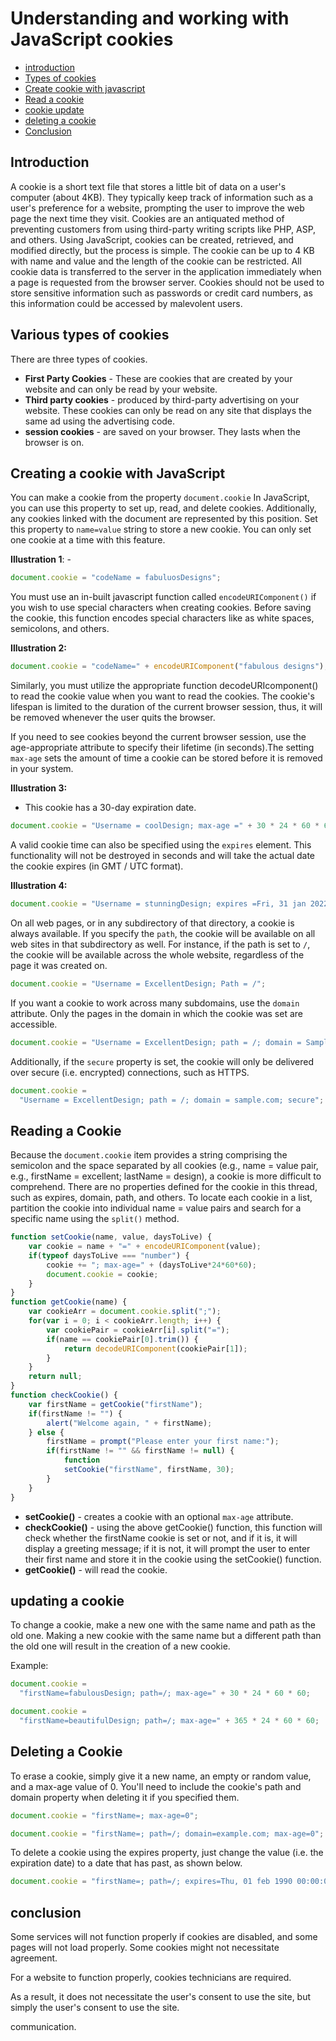 # Understanding and working with JavaScript cookies

- [introduction](#introduction)
- [Types of cookies](#types-of-cookies)
- [Create cookie with javascript](#creating-a-cookie-with-javascript)
- [Read a cookie](#reading-a-cookie)
- [cookie update](#updating-a-cookie)
- [deleting a cookie](#deleting-a-cookie)
- [Conclusion](#conclusion)

## Introduction

A cookie is a short text file that stores a little bit of data on a user's computer (about 4KB). They typically keep track of information such as a user's preference for a website, prompting the user to improve the web page the next time they visit. Cookies are an antiquated method of preventing customers from using third-party writing scripts like PHP, ASP, and others. Using JavaScript, cookies can be created, retrieved, and modified directly, but the process is simple. The cookie can be up to 4 KB with name and value and the length of the cookie can be restricted. All cookie data is transferred to the server in the application immediately when a page is requested from the browser server. Cookies should not be used to store sensitive information such as passwords or credit card numbers, as this information could be accessed by malevolent users.

## Various types of cookies
 There are three types of cookies.

- **First Party Cookies** - These are cookies that are created by your website and can only be read by your website.
- **Third party cookies** - produced by third-party advertising on your website. These cookies can only be read on any site that displays the same ad using the advertising code.
- **session cookies** - are saved on your browser. They lasts when the browser is on.

## Creating a cookie with JavaScript

You can make a cookie from the property `document.cookie` In JavaScript, you can use this property to set up, read, and delete cookies.
Additionally, any cookies linked with the document are represented by this position.
Set this property to `name=value` string to store a new cookie.
You can only set one cookie at a time with this feature.

**Illustration 1**: -

```JavaScript
document.cookie = "codeName = fabuluosDesigns";
```

You must use an in-built javascript function called `encodeURIComponent()` if you wish to use special characters when creating cookies. Before saving the cookie, this function encodes special characters like as white spaces, semicolons, and others.

**Illustration 2:**

```javascript
document.cookie = "codeName=" + encodeURIComponent("fabulous designs");
```

Similarly, you must utilize the appropriate function decodeURIcomponent() to read the cookie value when you want to read the cookies.
The cookie's lifespan is limited to the duration of the current browser session, thus, it will be removed whenever the user quits the browser.

If you need to see cookies beyond the current browser session, use the age-appropriate attribute to specify their lifetime (in seconds).The setting `max-age` sets the amount of time a cookie can be stored before it is removed in your system.

**Illustration 3:**

- This cookie has a 30-day expiration date.

```JavaScript
document.cookie = "Username = coolDesign; max-age =" + 30 * 24 * 60 * 60;
```

A valid cookie time can also be specified using the `expires` element. This functionality will not be destroyed in seconds and will take the actual date the cookie expires (in GMT / UTC format).

**Illustration 4:**

```JavaScript
document.cookie = "Username = stunningDesign; expires =Fri, 31 jan 2022 23:59:59 GMT";
```

On all web pages, or in any subdirectory of that directory, a cookie is always available. If you specify the `path`, the cookie will be available on all web sites in that subdirectory as well. For instance, if the path is set to `/`, the cookie will be available across the whole website, regardless of the page it was created on.

```JavaScript
document.cookie = "Username = ExcellentDesign; Path = /";
```

If you want a cookie to work across many subdomains, use the `domain` attribute. Only the pages in the domain in which the cookie was set are accessible.

```javascript
document.cookie = "Username = ExcellentDesign; path = /; domain = Sample.com";
```

Additionally, if the `secure` property is set, the cookie will only be delivered over secure (i.e. encrypted) connections, such as HTTPS.

```javascript
document.cookie =
  "Username = ExcellentDesign; path = /; domain = sample.com; secure";
```

## Reading a Cookie

Because the `document.cookie` item provides a string comprising the semicolon and the space separated by all cookies (e.g., name = value pair, e.g., firstName = excellent; lastName = design), a cookie is more difficult to comprehend. There are no properties defined for the cookie in this thread, such as expires, domain, path, and others. To locate each cookie in a list, partition the cookie into individual name = value pairs and search for a specific name using the `split()` method.

```JavaScript
function setCookie(name, value, daysToLive) {
    var cookie = name + "=" + encodeURIComponent(value);
    if(typeof daysToLive === "number") {
        cookie += "; max-age=" + (daysToLive*24*60*60);
        document.cookie = cookie;
    }
}
function getCookie(name) {
    var cookieArr = document.cookie.split(";");
    for(var i = 0; i < cookieArr.length; i++) {
        var cookiePair = cookieArr[i].split("=");
        if(name == cookiePair[0].trim()) {
            return decodeURIComponent(cookiePair[1]);
        }
    }
    return null;
}
function checkCookie() {
    var firstName = getCookie("firstName");
    if(firstName != "") {
        alert("Welcome again, " + firstName);
    } else {
        firstName = prompt("Please enter your first name:");
        if(firstName != "" && firstName != null) {
            function
            setCookie("firstName", firstName, 30);
        }
    }
}
```

- **setCookie()** - creates a cookie with an optional `max-age` attribute.
- **checkCookie()** - using the above getCookie() function, this function will check whether the firstName cookie is set or not, and if it is, it will display a greeting message; if it is not, it will prompt the user to enter their first name and store it in the cookie using the setCookie() function.
- **getCookie()** - will read the cookie.

## updating a cookie

To change a cookie, make a new one with the same name and path as the old one. Making a new cookie with the same name but a different path than the old one will result in the creation of a new cookie.

Example:

```javascript
document.cookie =
  "firstName=fabulousDesign; path=/; max-age=" + 30 * 24 * 60 * 60;

document.cookie =
  "firstName=beautifulDesign; path=/; max-age=" + 365 * 24 * 60 * 60;
```

## Deleting a Cookie

To erase a cookie, simply give it a new name, an empty or random value, and a max-age value of 0. You'll need to include the cookie's path and domain property when deleting it if you specified them.

```javascript
document.cookie = "firstName=; max-age=0";

document.cookie = "firstName=; path=/; domain=example.com; max-age=0";
```

To delete a cookie using the expires property, just change the value (i.e. the expiration date) to a date that has past, as shown below.

```javascript
document.cookie = "firstName=; path=/; expires=Thu, 01 feb 1990 00:00:00 GMT";
```

## conclusion

Some services will not function properly if cookies are disabled, and some pages will not load properly.
Some cookies might not necessitate agreement.

For a website to function properly, cookies technicians are required.

As a result, it does not necessitate the user's consent to use the site, but simply the user's consent to use the site.

communication.
